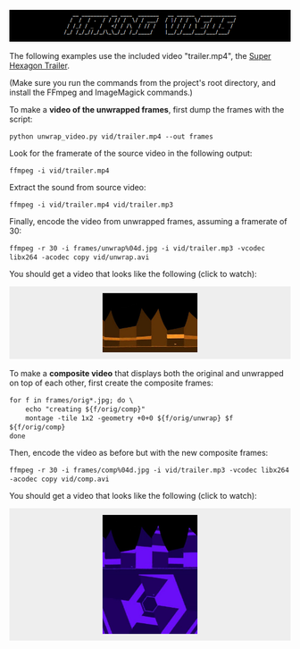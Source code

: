 ![Making Videos](../img/title_makingvideos.png)

The following examples use the included video "trailer.mp4", the [Super Hexagon
Trailer](http://www.youtube.com/watch?v=2sz0mI_6tLQ).

(Make sure you run the commands from the project's root directory, and install
the FFmpeg and ImageMagick commands.)

To make a __video of the unwrapped frames__, first dump the frames with the script:
```
python unwrap_video.py vid/trailer.mp4 --out frames
```

Look for the framerate of the source video in the following output:
```
ffmpeg -i vid/trailer.mp4
```

Extract the sound from source video:
```
ffmpeg -i vid/trailer.mp4 vid/trailer.mp3
```

Finally, encode the video from unwrapped frames, assuming a framerate of 30:
```
ffmpeg -r 30 -i frames/unwrap%04d.jpg -i vid/trailer.mp3 -vcodec libx264 -acodec copy vid/unwrap.avi
```

You should get a video that looks like the following (click to watch):

[![unwrapped vid screenshot](../img/vid_unwrap.jpg)](https://vimeo.com/78922670)

To make a __composite video__ that displays both the original and unwrapped on
top of each other, first create the composite frames:
```
for f in frames/orig*.jpg; do \
    echo "creating ${f/orig/comp}"
    montage -tile 1x2 -geometry +0+0 ${f/orig/unwrap} $f ${f/orig/comp}
done
```

Then, encode the video as before but with the new composite frames:
```
ffmpeg -r 30 -i frames/comp%04d.jpg -i vid/trailer.mp3 -vcodec libx264 -acodec copy vid/comp.avi
```

You should get a video that looks like the following (click to watch):

[![composite vid screenshot](../img/vid_comp.jpg)](https://vimeo.com/78922669)


